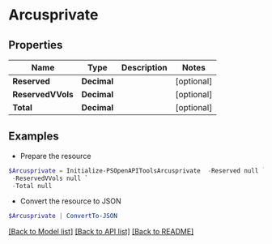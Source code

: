 # Arcusprivate
## Properties

Name | Type | Description | Notes
------------ | ------------- | ------------- | -------------
**Reserved** | **Decimal** |  | [optional] 
**ReservedVVols** | **Decimal** |  | [optional] 
**Total** | **Decimal** |  | [optional] 

## Examples

- Prepare the resource
```powershell
$Arcusprivate = Initialize-PSOpenAPIToolsArcusprivate  -Reserved null `
 -ReservedVVols null `
 -Total null
```

- Convert the resource to JSON
```powershell
$Arcusprivate | ConvertTo-JSON
```

[[Back to Model list]](../README.md#documentation-for-models) [[Back to API list]](../README.md#documentation-for-api-endpoints) [[Back to README]](../README.md)

